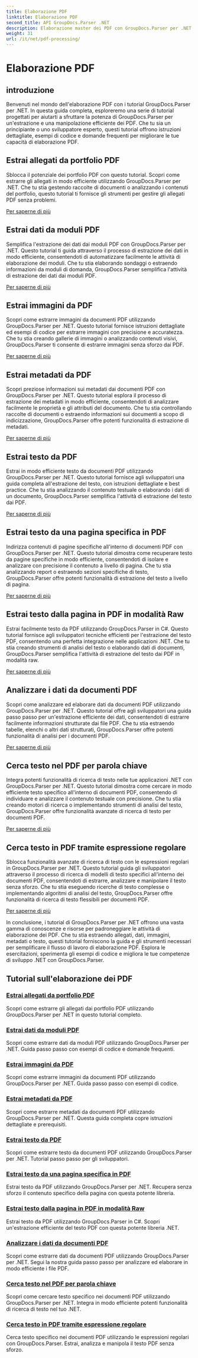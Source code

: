 ```yaml
---
title: Elaborazione PDF
linktitle: Elaborazione PDF
second_title: API GroupDocs.Parser .NET
description: Elaborazione master dei PDF con GroupDocs.Parser per .NET. Impara a estrarre allegati, dati, immagini, metadati e testo in modo efficiente dai PDF.
weight: 31
url: /it/net/pdf-processing/
---
```


# Elaborazione PDF

## introduzione

Benvenuti nel mondo dell'elaborazione PDF con i tutorial GroupDocs.Parser per .NET. In questa guida completa, esploreremo una serie di tutorial progettati per aiutarti a sfruttare la potenza di GroupDocs.Parser per un'estrazione e una manipolazione efficiente dei PDF. Che tu sia un principiante o uno sviluppatore esperto, questi tutorial offrono istruzioni dettagliate, esempi di codice e domande frequenti per migliorare le tue capacità di elaborazione PDF.

## Estrai allegati da portfolio PDF
Sblocca il potenziale dei portfolio PDF con questo tutorial. Scopri come estrarre gli allegati in modo efficiente utilizzando GroupDocs.Parser per .NET. Che tu stia gestendo raccolte di documenti o analizzando i contenuti del portfolio, questo tutorial ti fornisce gli strumenti per gestire gli allegati PDF senza problemi.

[Per saperne di più](./extract-attachments-from-pdf-portfolios/)

## Estrai dati da moduli PDF
Semplifica l'estrazione dei dati dai moduli PDF con GroupDocs.Parser per .NET. Questo tutorial ti guida attraverso il processo di estrazione dei dati in modo efficiente, consentendoti di automatizzare facilmente le attività di elaborazione dei moduli. Che tu stia elaborando sondaggi o estraendo informazioni da moduli di domanda, GroupDocs.Parser semplifica l'attività di estrazione dei dati dai moduli PDF.

[Per saperne di più](./extract-data-from-pdf-forms/)

## Estrai immagini da PDF
Scopri come estrarre immagini da documenti PDF utilizzando GroupDocs.Parser per .NET. Questo tutorial fornisce istruzioni dettagliate ed esempi di codice per estrarre immagini con precisione e accuratezza. Che tu stia creando gallerie di immagini o analizzando contenuti visivi, GroupDocs.Parser ti consente di estrarre immagini senza sforzo dai PDF.

[Per saperne di più](./extract-images-from-pdf/)

## Estrai metadati da PDF
Scopri preziose informazioni sui metadati dai documenti PDF con GroupDocs.Parser per .NET. Questo tutorial esplora il processo di estrazione dei metadati in modo efficiente, consentendoti di analizzare facilmente le proprietà e gli attributi del documento. Che tu stia controllando raccolte di documenti o estraendo informazioni sui documenti a scopo di indicizzazione, GroupDocs.Parser offre potenti funzionalità di estrazione di metadati.

[Per saperne di più](./extract-metadata-from-pdf/)

## Estrai testo da PDF
Estrai in modo efficiente testo da documenti PDF utilizzando GroupDocs.Parser per .NET. Questo tutorial fornisce agli sviluppatori una guida completa all'estrazione del testo, con istruzioni dettagliate e best practice. Che tu stia analizzando il contenuto testuale o elaborando i dati di un documento, GroupDocs.Parser semplifica l'attività di estrazione del testo dai PDF.

[Per saperne di più](./extract-text-from-pdf/)

## Estrai testo da una pagina specifica in PDF
Indirizza contenuti di pagine specifiche all'interno di documenti PDF con GroupDocs.Parser per .NET. Questo tutorial dimostra come recuperare testo da pagine specifiche in modo efficiente, consentendoti di isolare e analizzare con precisione il contenuto a livello di pagina. Che tu stia analizzando report o estraendo sezioni specifiche di testo, GroupDocs.Parser offre potenti funzionalità di estrazione del testo a livello di pagina.

[Per saperne di più](./extract-text-from-specific-page-in-pdf/)

## Estrai testo dalla pagina in PDF in modalità Raw
Estrai facilmente testo da PDF utilizzando GroupDocs.Parser in C#. Questo tutorial fornisce agli sviluppatori tecniche efficienti per l'estrazione del testo PDF, consentendo una perfetta integrazione nelle applicazioni .NET. Che tu stia creando strumenti di analisi del testo o elaborando dati di documenti, GroupDocs.Parser semplifica l'attività di estrazione del testo dai PDF in modalità raw.

[Per saperne di più](./extract-text-from-page-in-pdf-in-raw-mode/)

## Analizzare i dati da documenti PDF
Scopri come analizzare ed elaborare dati da documenti PDF utilizzando GroupDocs.Parser per .NET. Questo tutorial offre agli sviluppatori una guida passo passo per un'estrazione efficiente dei dati, consentendoti di estrarre facilmente informazioni strutturate dai file PDF. Che tu stia estraendo tabelle, elenchi o altri dati strutturati, GroupDocs.Parser offre potenti funzionalità di analisi per i documenti PDF.

[Per saperne di più](./parse-data-from-pdf-documents/)

## Cerca testo nel PDF per parola chiave
Integra potenti funzionalità di ricerca di testo nelle tue applicazioni .NET con GroupDocs.Parser per .NET. Questo tutorial dimostra come cercare in modo efficiente testo specifico all'interno di documenti PDF, consentendo di individuare e analizzare il contenuto testuale con precisione. Che tu stia creando motori di ricerca o implementando strumenti di analisi del testo, GroupDocs.Parser offre funzionalità avanzate di ricerca di testo per documenti PDF.

[Per saperne di più](./search-text-in-pdf-by-keyword/)

## Cerca testo in PDF tramite espressione regolare
Sblocca funzionalità avanzate di ricerca di testo con le espressioni regolari in GroupDocs.Parser per .NET. Questo tutorial guida gli sviluppatori attraverso il processo di ricerca di modelli di testo specifici all'interno dei documenti PDF, consentendoti di estrarre, analizzare e manipolare il testo senza sforzo. Che tu stia eseguendo ricerche di testo complesse o implementando algoritmi di analisi del testo, GroupDocs.Parser offre funzionalità di ricerca di testo flessibili per documenti PDF.

[Per saperne di più](./search-text-in-pdf-by-regular-expression/)

In conclusione, i tutorial di GroupDocs.Parser per .NET offrono una vasta gamma di conoscenze e risorse per padroneggiare le attività di elaborazione dei PDF. Che tu stia estraendo allegati, dati, immagini, metadati o testo, questi tutorial forniscono la guida e gli strumenti necessari per semplificare il flusso di lavoro di elaborazione PDF. Esplora le esercitazioni, sperimenta gli esempi di codice e migliora le tue competenze di sviluppo .NET con GroupDocs.Parser.
## Tutorial sull'elaborazione dei PDF
### [Estrai allegati da portfolio PDF](./extract-attachments-from-pdf-portfolios/)
Scopri come estrarre gli allegati dai portfolio PDF utilizzando GroupDocs.Parser per .NET in questo tutorial completo.
### [Estrai dati da moduli PDF](./extract-data-from-pdf-forms/)
Scopri come estrarre dati da moduli PDF utilizzando GroupDocs.Parser per .NET. Guida passo passo con esempi di codice e domande frequenti.
### [Estrai immagini da PDF](./extract-images-from-pdf/)
Scopri come estrarre immagini da documenti PDF utilizzando GroupDocs.Parser per .NET. Guida passo passo con esempi di codice.
### [Estrai metadati da PDF](./extract-metadata-from-pdf/)
Scopri come estrarre metadati da documenti PDF utilizzando GroupDocs.Parser per .NET. Questa guida completa copre istruzioni dettagliate e prerequisiti.
### [Estrai testo da PDF](./extract-text-from-pdf/)
Scopri come estrarre testo da documenti PDF utilizzando GroupDocs.Parser per .NET. Tutorial passo passo per gli sviluppatori.
### [Estrai testo da una pagina specifica in PDF](./extract-text-from-specific-page-in-pdf/)
Estrai testo da PDF utilizzando GroupDocs.Parser per .NET. Recupera senza sforzo il contenuto specifico della pagina con questa potente libreria.
### [Estrai testo dalla pagina in PDF in modalità Raw](./extract-text-from-page-in-pdf-in-raw-mode/)
Estrai testo da PDF utilizzando GroupDocs.Parser in C#. Scopri un'estrazione efficiente del testo PDF con questa potente libreria .NET.
### [Analizzare i dati da documenti PDF](./parse-data-from-pdf-documents/)
Scopri come estrarre dati da documenti PDF utilizzando GroupDocs.Parser per .NET. Segui la nostra guida passo passo per analizzare ed elaborare in modo efficiente i file PDF.
### [Cerca testo nel PDF per parola chiave](./search-text-in-pdf-by-keyword/)
Scopri come cercare testo specifico nei documenti PDF utilizzando GroupDocs.Parser per .NET. Integra in modo efficiente potenti funzionalità di ricerca di testo nel tuo .NET.
### [Cerca testo in PDF tramite espressione regolare](./search-text-in-pdf-by-regular-expression/)
Cerca testo specifico nei documenti PDF utilizzando le espressioni regolari con GroupDocs.Parser. Estrai, analizza e manipola il testo PDF senza sforzo.
